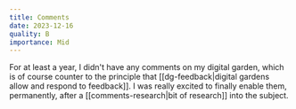 ```yaml
---
title: Comments
date: 2023-12-16
quality: B
importance: Mid
---
```


For at least a year, I didn't have any comments on my digital garden, which is of course counter to the principle that [[dg-feedback|digital gardens allow and respond to feedback]]. I was really excited to finally enable them, permanently, after a [[comments-research|bit of research]] into the subject.
